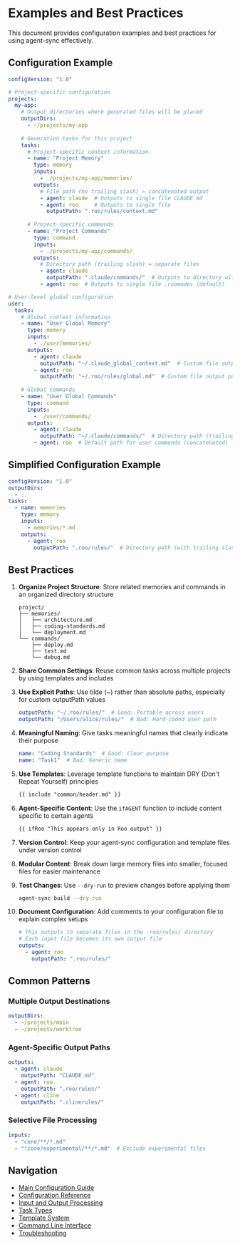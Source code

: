 # Examples and Best Practices

This document provides configuration examples and best practices for using agent-sync effectively.

## Configuration Example

```yaml
configVersion: "1.0"

# Project-specific configuration
projects:
  my-app:
    # Output directories where generated files will be placed
    outputDirs:
      - ~/projects/my-app
      
    # Generation tasks for this project
    tasks:
      # Project-specific context information
      - name: "Project Memory"
        type: memory
        inputs:
          - ./projects/my-app/memories/
        outputs:
          # File path (no trailing slash) = concatenated output
          - agent: claude  # Outputs to single file CLAUDE.md
          - agent: roo     # Outputs to single file
            outputPath: ".roo/rules/context.md"
          
      # Project-specific commands
      - name: "Project Commands"
        type: command
        inputs:
          - ./projects/my-app/commands/
        outputs:
          # Directory path (trailing slash) = separate files
          - agent: claude
            outputPath: ".claude/commands/"  # Outputs to directory with separate files
          - agent: roo  # Outputs to single file .roomodes (default)

# User-level global configuration
user:
  tasks:
    # Global context information
    - name: "User Global Memory"
      type: memory
      inputs:
        - ./user/memories/
      outputs:
        - agent: claude
          outputPath: "~/.claude_global_context.md"  # Custom file output path (concatenated)
        - agent: roo
          outputPath: "~/.roo/rules/global.md"  # Custom file output path (concatenated)
          
    # Global commands
    - name: "User Global Commands"
      type: command
      inputs:
        - ./user/commands/
      outputs:
        - agent: claude
          outputPath: "~/.claude/commands/"  # Directory path (trailing slash) = separate files
        - agent: roo  # Default path for user commands (concatenated)
```

## Simplified Configuration Example

```yaml
configVersion: "1.0"
outputDirs:
  - ..
tasks:
  - name: memories
    type: memory
    inputs:
      - memories/*.md
    outputs:
      - agent: roo
        outputPath: ".roo/rules/"  # Directory path (with trailing slash) for separate files
```

## Best Practices

1. **Organize Project Structure**: Store related memories and commands in an organized directory structure
   ```
   project/
   ├── memories/
   │   ├── architecture.md
   │   ├── coding-standards.md
   │   └── deployment.md
   └── commands/
       ├── deploy.md
       ├── test.md
       └── debug.md
   ```

2. **Share Common Settings**: Reuse common tasks across multiple projects by using templates and includes

3. **Use Explicit Paths**: Use tilde (~) rather than absolute paths, especially for custom outputPath values
   ```yaml
   outputPath: "~/.roo/rules/"  # Good: Portable across users
   outputPath: "/Users/alice/rules/"  # Bad: Hard-coded user path
   ```

4. **Meaningful Naming**: Give tasks meaningful names that clearly indicate their purpose
   ```yaml
   name: "Coding Standards"  # Good: Clear purpose
   name: "Task1"  # Bad: Generic name
   ```

5. **Use Templates**: Leverage template functions to maintain DRY (Don't Repeat Yourself) principles
   ```markdown
   {{ include "common/header.md" }}
   ```

6. **Agent-Specific Content**: Use the `ifAGENT` function to include content specific to certain agents
   ```markdown
   {{ ifRoo "This appears only in Roo output" }}
   ```

7. **Version Control**: Keep your agent-sync configuration and template files under version control

8. **Modular Content**: Break down large memory files into smaller, focused files for easier maintenance

9. **Test Changes**: Use `--dry-run` to preview changes before applying them
   ```bash
   agent-sync build --dry-run
   ```

10. **Document Configuration**: Add comments to your configuration file to explain complex setups
    ```yaml
    # This outputs to separate files in the .roo/rules/ directory
    # Each input file becomes its own output file
    outputs:
      - agent: roo
        outputPath: ".roo/rules/"
    ```

## Common Patterns

### Multiple Output Destinations

```yaml
outputDirs:
  - ~/projects/main
  - ~/projects/worktree
```

### Agent-Specific Output Paths

```yaml
outputs:
  - agent: claude
    outputPath: "CLAUDE.md"
  - agent: roo
    outputPath: ".roo/rules/"
  - agent: cline
    outputPath: ".clinerules/"
```

### Selective File Processing

```yaml
inputs:
  - "core/**/*.md"
  - "!core/experimental/**/*.md"  # Exclude experimental files
```

## Navigation

- [Main Configuration Guide](config.md)
- [Configuration Reference](config-reference.md)
- [Input and Output Processing](input-output.md)
- [Task Types](task-types.md)
- [Template System](templates.md)
- [Command Line Interface](cli.md)
- [Troubleshooting](troubleshooting.md)